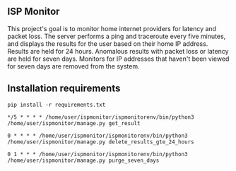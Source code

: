 ## ISP Monitor

This project's goal is to monitor home internet providers for latency and packet loss. The server performs a ping and traceroute every five minutes, and displays the results for the user based on their home IP address. Results are held for 24 hours. Anomalous results with packet loss or latency are held for seven days. Monitors for IP addresses that haven't been viewed for seven days are removed from the system.


## Installation requirements

```
pip install -r requirements.txt

*/5 * * * * /home/user/ispmonitor/ispmonitorenv/bin/python3 /home/user/ispmonitor/manage.py get_result

0 * * * * /home/user/ispmonitor/ispmonitorenv/bin/python3 /home/user/ispmonitor/manage.py delete_results_gte_24_hours

0 1 * * * /home/user/ispmonitor/ispmonitorenv/bin/python3 /home/user/ispmonitor/manage.py purge_seven_days
```

